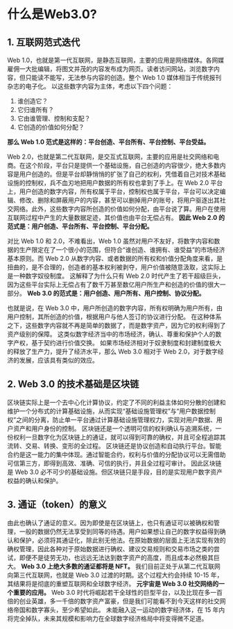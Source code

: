 # 什么是Web3.0?
## 1. 互联网范式迭代
Web 1.0，也就是第一代互联网，是静态互联网，主要的应用是网络媒体。各网媒雇佣一大批编辑，将图文并茂的内容发布成为网页。读者访问网站，浏览数字内容，但只能读不能写，无法参与内容的创造。整个 Web 1.0 媒体相当于传统报刊杂志的电子化。
以这些数字内容为主体，考虑以下四个问题：
1. 谁创造它？
2. 它归谁所有？
3. 它由谁管理、控制和支配？
4. 它创造的价值如何分配？

**那么 Web 1.0 范式是这样的：平台创造、平台所有、平台控制、平台受益。**

Web 2.0，也就是第二代互联网，是交互式互联网，主要的应用是社交网络和电商。在这个阶段，平台只是提供一个基础设施，自己创造的内容很少，绝大多数内容是用户创造的。但是平台却静悄悄的扩张了自己的权利，凭借着自己对技术基础设施的控制权，兵不血刃地把用户数据的所有权也拿到了手上。在 Web 2.0 平台上，用户创造的数字内容，所有权属于平台，控制权也属于平台，平台可以决定编辑、修改、删除和屏蔽用户的内容，甚至可以删掉用户的账号，将用户驱逐出其社交网络。此外，这些数字内容所创造的价值如何分配，由平台说了算。用户在使用互联网过程中产生的大量数据足迹，其价值也由平台无偿占有。
**因此 Web 2.0 的范式是：用户创造、平台所有、平台控制、平台分配。**

对比 Web 1.0 和 2.0，不难看出，Web 1.0 虽然对用户不友好，将数字内容和数据的生产限定在了一个很小的范围，但符合“谁创造、谁拥有、谁受益”的市场经济基本原则。而 Web 2.0 从数字内容、或者数据的所有权和价值分配角度来看，是扭曲的，是不合理的，创造者的基本权利被剥夺，用户价值被随意汲取，这实际上是一种数字奴役制度。
这解释了为什么只有 Web 2.0 时代产生了若干超级巨头，因为这些平台实际上无偿占有了数千万甚至数亿用户所生产和创造的价值的很大一部分。
**Web 3.0 的范式是：用户创造、用户所有、用户控制、协议分配。**

也就是说，在 Web 3.0 中，用户所创造的数字内容，所有权明确为用户所有，由用户控制，其所创造的价值，根据用户与他人签订的协议进行分配。
在这种体系之下，这些数字内容就不再是简单的数据了，而是数字资产，因为它的权利得到了资产级别的保障。
这类似数字经济当中的市场经济，确认、尊重和保护个人的数字产权，基于契约进行价值交换。
如果市场经济相对于奴隶制度和封建制度极大的释放了生产力，提升了经济水平，那么 Web 3.0 相对于 Web 2.0，对于数字经济的发展，应该具有类似的效应。

## 2. Web 3.0 的技术基础是区块链
区块链实际上是一个去中心化计算协议，约定了不同的利益主体如何分散的创建和维护一个分布式的计算基础设施，从而实现“基础设施管理权”与“用户数据控制权”之间的分离，防止单一平台通过计算基础设施管理权力，实现对用户数据、用户资产和用户身份的控制。
区块链还是一个透明可信的权利确认与追溯系统，一份权利一旦数字化为区块链上的通证，就可以得到可靠的确权，并且可全程追踪其流转、交易、转换、变形的全过程。
区块链还是协议创造和自动执行平台。智能合约是这一能力的集中体现。通过智能合约，权利与价值的分配协议可以无需借助可信第三方，即得到高效、准确、可信的执行，并且全过程可审计。
因此区块链是 Web 3.0 必不可少的基础设施。但区块链只是手段，目的是实现用户数字资产权益的确认和保护。
## 3. 通证（token）的意义
由此也确认了通证的意义。因为即使是在区块链上，也只有通证可以被确权和管理，一般的数据仍然无法享受到同等的待遇。用户如果想让自己的数字权益得到确认和保护，必须将其通证化，除此别无他法。在原始数据的层面上无法实现有效的确权管理，因此各种对于原始数据进行确权、建议交易规则和交易市场之类的尝试，即便不是徒劳无功，也远远无法达到数字资产的高度，而且成本必然极其巨大。
**Web 3.0 上绝大多数的通证都将是 NFT。**
我们目前正处于从第二代互联网向第三代互联网，也就是 Web 3.0 过渡的时期。这个过程大约会持续 10-15 年，其结果将是彻底的重塑互联网和全球数字经济。
**元宇宙是 Web 3.0 社交网络的一个重要的应用。**
Web 3.0 时代将崛起若干全球性的巨型平台，以及比现在多一百倍的创业英雄，多一千倍的数字资产富豪，但是我们可能看不到今天这样的社交网络帝国和数字寡头，至少希望如此。
未能融入这一运动的数字经济体，在 15 年内将完全掉队，未来其规模和影响力在全球数字经济格局中将变得微不足道。


